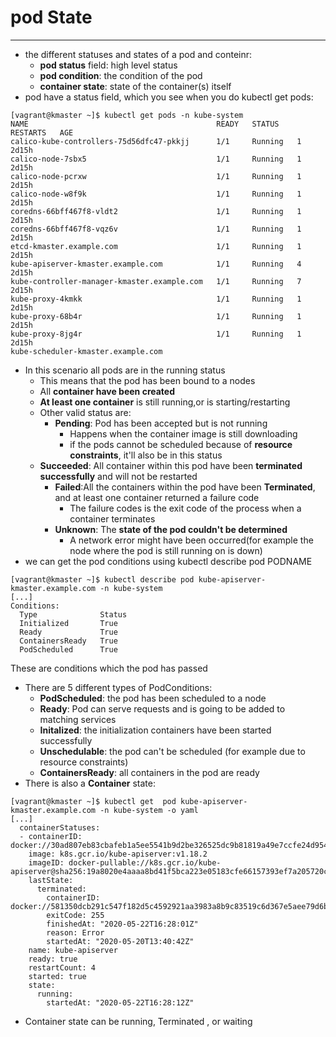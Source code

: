 

# pod State
-----
- the different statuses and states of a pod and conteinr:
  - **pod status** field: high level  status
  - **pod condition**: the condition of the pod 
  - **container state**: state of the container(s) itself
 - pod have a status field, which you see when you do kubectl get pods:
 ```
[vagrant@kmaster ~]$ kubectl get pods -n kube-system
NAME                                          READY   STATUS    RESTARTS   AGE
calico-kube-controllers-75d56dfc47-pkkjj      1/1     Running   1          2d15h
calico-node-7sbx5                             1/1     Running   1          2d15h
calico-node-pcrxw                             1/1     Running   1          2d15h
calico-node-w8f9k                             1/1     Running   1          2d15h
coredns-66bff467f8-vldt2                      1/1     Running   1          2d15h
coredns-66bff467f8-vqz6v                      1/1     Running   1          2d15h
etcd-kmaster.example.com                      1/1     Running   1          2d15h
kube-apiserver-kmaster.example.com            1/1     Running   4          2d15h
kube-controller-manager-kmaster.example.com   1/1     Running   7          2d15h
kube-proxy-4kmkk                              1/1     Running   1          2d15h
kube-proxy-68b4r                              1/1     Running   1          2d15h
kube-proxy-8jg4r                              1/1     Running   1          2d15h
kube-scheduler-kmaster.example.com   
 ```
- In this scenario all pods are in the running status
  - This means that the pod has been bound to a nodes
  - All **container have been created**
  - **At least one container** is still running,or is starting/restarting
  - Other valid status are:
     - **Pending**: Pod has been accepted but is not running
       - Happens when the container image is still downloading
       - if the pods cannot be scheduled because of **resource constraints**, it'll also be in this status
   - **Succeeded**: All container within this pod have been **terminated successfully** and will not be restarted
     - **Failed**:All the containers within the pod have been **Terminated**, and at least one container returned a failure code
       - The failure codes is the exit code of the process when a container terminates
     - **Unknown**: The **state of the pod couldn't be determined**
       - A network error might have been occurred(for example the node where the pod is still running on is down)
- we can get the pod conditions using kubectl describe pod PODNAME
```
[vagrant@kmaster ~]$ kubectl describe pod kube-apiserver-kmaster.example.com -n kube-system
[...]
Conditions:
  Type              Status
  Initialized       True 
  Ready             True 
  ContainersReady   True 
  PodScheduled      True 
```
These are conditions which the pod has passed
- There are 5 different types of PodConditions:
  - **PodScheduled**: the pod has been scheduled to a node
  - **Ready**: Pod can serve requests and is going to be added to matching services
  - **Initalized**: the initialization containers have been started successfully
  - **Unschedulable**: the pod can't be scheduled (for example due to resource constraints)
  - **ContainersReady**: all containers in the pod are ready
- There is also a **Container** state:
```
[vagrant@kmaster ~]$ kubectl get  pod kube-apiserver-kmaster.example.com -n kube-system -o yaml
[...]
  containerStatuses:
  - containerID: docker://30ad807eb83cbafeb1a5ee5541b9d2be326525dc9b81819a49e7ccfe24d954b1
    image: k8s.gcr.io/kube-apiserver:v1.18.2
    imageID: docker-pullable://k8s.gcr.io/kube-apiserver@sha256:19a8020e4aaaa8bd41f5bca223e05183cfe66157393ef7a205720c49b2405e0f
    lastState:
      terminated:
        containerID: docker://581350dcb291c547f182d5c4592921aa3983a8b9c83519c6d367e5aee79d6bd0
        exitCode: 255
        finishedAt: "2020-05-22T16:28:01Z"
        reason: Error
        startedAt: "2020-05-20T13:40:42Z"
    name: kube-apiserver
    ready: true
    restartCount: 4
    started: true
    state:
      running:
        startedAt: "2020-05-22T16:28:12Z"
```
-  Container state can be running, Terminated , or waiting


